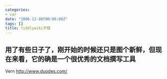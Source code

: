```yaml
---
categories:
- var
date: "2006-12-08T00:00:00Z"
tags: []
title: tiddlywiki不错
---
```


用了有些日子了，刚开始的时候还只是图个新鲜，但现在来看，它的确是一个很优秀的文档撰写工具<br clear="all">
-- 
Vern
<a href="http://www.duodes.com/">http://www.duodes.com/</a>
